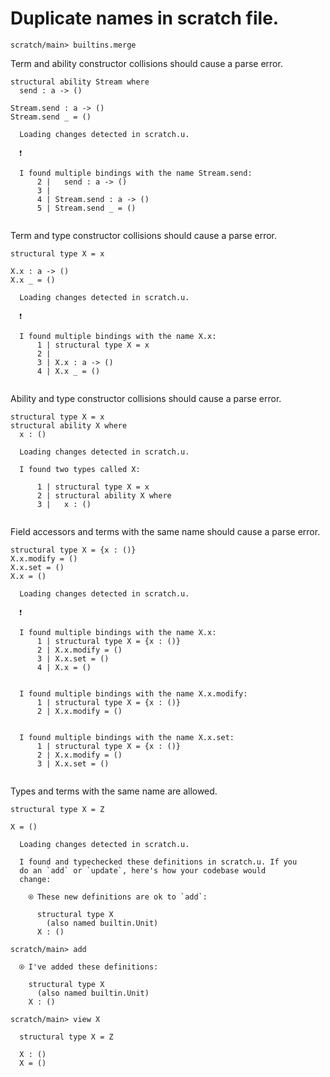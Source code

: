 # Duplicate names in scratch file.

``` ucm :hide
scratch/main> builtins.merge

```

Term and ability constructor collisions should cause a parse error.

``` unison :error
structural ability Stream where
  send : a -> ()

Stream.send : a -> ()
Stream.send _ = ()
```

``` ucm :added-by-ucm
  Loading changes detected in scratch.u.

  ❗️
  
  I found multiple bindings with the name Stream.send:
      2 |   send : a -> ()
      3 | 
      4 | Stream.send : a -> ()
      5 | Stream.send _ = ()
  

```

Term and type constructor collisions should cause a parse error.

``` unison :error
structural type X = x

X.x : a -> ()
X.x _ = ()
```

``` ucm :added-by-ucm
  Loading changes detected in scratch.u.

  ❗️
  
  I found multiple bindings with the name X.x:
      1 | structural type X = x
      2 | 
      3 | X.x : a -> ()
      4 | X.x _ = ()
  

```

Ability and type constructor collisions should cause a parse error.

``` unison :error
structural type X = x
structural ability X where
  x : ()
```

``` ucm :added-by-ucm
  Loading changes detected in scratch.u.

  I found two types called X:
  
      1 | structural type X = x
      2 | structural ability X where
      3 |   x : ()
  

```

Field accessors and terms with the same name should cause a parse error.

``` unison :error
structural type X = {x : ()}
X.x.modify = ()
X.x.set = ()
X.x = ()
```

``` ucm :added-by-ucm
  Loading changes detected in scratch.u.

  ❗️
  
  I found multiple bindings with the name X.x:
      1 | structural type X = {x : ()}
      2 | X.x.modify = ()
      3 | X.x.set = ()
      4 | X.x = ()
  
  
  I found multiple bindings with the name X.x.modify:
      1 | structural type X = {x : ()}
      2 | X.x.modify = ()
  
  
  I found multiple bindings with the name X.x.set:
      1 | structural type X = {x : ()}
      2 | X.x.modify = ()
      3 | X.x.set = ()
  

```

Types and terms with the same name are allowed.

``` unison
structural type X = Z

X = ()
```

``` ucm :added-by-ucm
  Loading changes detected in scratch.u.

  I found and typechecked these definitions in scratch.u. If you
  do an `add` or `update`, here's how your codebase would
  change:
  
    ⍟ These new definitions are ok to `add`:
    
      structural type X
        (also named builtin.Unit)
      X : ()

```

``` ucm
scratch/main> add

  ⍟ I've added these definitions:
  
    structural type X
      (also named builtin.Unit)
    X : ()

scratch/main> view X

  structural type X = Z
  
  X : ()
  X = ()

```
